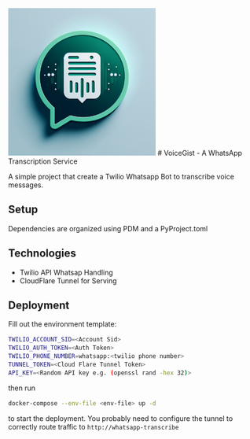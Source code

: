 <img src="/logo.png" alt="image" width="300" height="auto">
# VoiceGist - A WhatsApp Transcription Service

A simple project that create a Twilio Whatsapp Bot to transcribe voice messages.


## Setup
Dependencies are organized using PDM and a PyProject.toml


## Technologies
* Twilio API Whatsap Handling
* CloudFlare Tunnel for Serving


## Deployment
Fill out the environment template:

``` sh
TWILIO_ACCOUNT_SID=<Account Sid>
TWILIO_AUTH_TOKEN=<Auth Token>
TWILIO_PHONE_NUMBER=whatsapp:<twilio phone number>
TUNNEL_TOKEN=<Cloud Flare Tunnel Token>
API_KEY=<Random API key e.g. (openssl rand -hex 32)>
```


then run 

``` sh
docker-compose --env-file <env-file> up -d
```

to start the deployment. You probably need to configure the tunnel to correctly route traffic to `http://whatsapp-transcribe`
